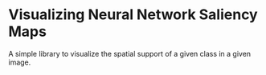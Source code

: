 # Visualizing Neural Network Saliency Maps

A simple library to visualize the spatial support of a given class in a given image.
